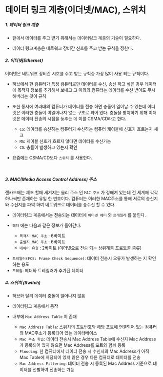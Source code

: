 <h1><a name="header-n178" class="md-header-anchor md-print-anchor" href="af://n178"> </a><span>데이터 링크 계층(이더넷/MAC), 스위치</span></h1>
<h5><a name="header-n179" class="md-header-anchor md-print-anchor" href="af://n179"> </a><span>1. 데이터 링크 계층</span></h5>
<ul>
<li><span>랜에서 데이터를 주고 받기 위해서는 데이터링크 계층의 기술이 필요하다. </span></li>

</ul>
<ul>
<li><span>데이터 링크계층은 네트워크 장비간 신호를 주고 받는 규칙을 정한다.</span></li>

</ul>
<h5><a name="header-n186" class="md-header-anchor md-print-anchor" href="af://n186"> </a><span>2. 이더넷(Ethernet)</span></h5>
<p><span>이더넷은 네트워크 장비간 시호를 주고 받는 규칙중 가장 많이 사용 되는 규칙이다.</span></p>
<ul>
<li><p><span>허브에서 한 컴퓨터가 특정 컴퓨터로만 데이터를 수신, 송신 하고 싶은 경우 데이터에 목적지 정보를 추가해서 보내고 그 이외의 컴퓨터는 데이터를 수신 받아도 무시해버리는 것이 규칙</span></p>
</li>
<li><p><span>또한 동시에 여러대의 컴퓨터가 데이터를 전송 하면 충돌이 일어날 수 있는데 이더넷은 이러한 충돌이 이일어나지 않는 구조로 되어 있다. 충돌을 방지하기 위해 이더넷은 데이터 전송의 시점을 늦추는 데 이를 CSMA/CD라고 한다.</span></p>
<ul>
<li><code>CS</code><span>: 데이터를 송신하는 컴퓨터가 수신하는 컴퓨터 케이블에 신호가 흐르는지 체크</span></li>
<li><code>MA</code><span>: 케이블 신호가 흐르지 않다면 데이터를 수신가능</span></li>
<li><code>CD</code><span>: 충돌이 발생하고 있는지 확인</span></li>

</ul>
</li>
<li><p><span>요즘에는 CSMA/CD보다 </span><code>스위치</code><span> 를 사용한다.</span></p>
</li>

</ul>
<p>&nbsp;</p>
<h5><a name="header-n203" class="md-header-anchor md-print-anchor" href="af://n203"> </a><span>3. MAC(Media Access Control Address) 주소</span></h5>
<p><span>랜카드에는 제조 할때 새겨지는 물리 주소 인 </span><code>MAC 주소</code><span> 가 정해져 있는데 전 세계에 각각 하나씩만 존재하는 유일 한 번호이다. 컴퓨터는 이러한 MAC주소를 통해 서로의 송신지와 수신지를 파악 하여 네트워크로 데이터를 송수신 할 수 있다.</span></p>
<ul>
<li><p><span> 데이터링크 계층에서는 전송되는 데이터에 </span><code>이더넷 헤더</code><span> 와 </span><code>트레일러</code><span> 를 붙인다. </span></p>
</li>
<li><p><code>헤더</code><span> 에는 다음과 같은 정보가 들어간다.</span></p>
<ul>
<li><code>목적지 MAC 주소</code><span> : 6바이트</span></li>
<li><code>출발지 MAC 주소</code><span> : 6바이트</span></li>
<li><code>데이터 유형</code><span> : 2바이트 (이더넷으로 전송 되는 상위계층 프로토콜 종류)</span></li>

</ul>
</li>

</ul>
<ul>
<li><code>트레일러(FCS: Frame Check Sequence)</code><span>: 데이터 전송시 오류가 발생하는 지 확인 하는 용도</span></li>
<li><code>프레임</code><span>: 헤더와 트레일러가 추가된 데이터</span></li>

</ul>
<h5><a name="header-n222" class="md-header-anchor md-print-anchor" href="af://n222"> </a><span>4. 스위치 (Switch)</span></h5>
<ul>
<li><p><span>허브와 달리 데이터 충돌이 일어나지 않음</span></p>
</li>
<li><p><span>데이터링크 계층에서 동작</span></p>
</li>
<li><p><span>내부에 </span><code>Mac Address Table</code><span> 이 존재 </span></p>
<ul>
<li><code>Mac Address Table</code><span>: 스위치의 포트번호와 해당 포트에 연결되어 있는 컴퓨터의 MAC주소가 등록되어 있는 데이터베이스</span></li>
<li><code>Mac 주소 학습</code><span>: 데이터 전송시 Mac Address Table에 수신지 Mac Address가 등록되어 있지 않으면 Mac Address를 포트와 함께 등록</span></li>
<li><code>Flooding</code><span>: 한 컴퓨터에서 데이터 전송 시 수신지의 Mac Address가 아직 Mac Table에 저장되어 있지 않은 경우 다른 컴퓨터로 데이터를 전송</span></li>
<li><code>Mac Address Filtering</code><span>: 데이터 전송 시 등록된 Mac Address 기준으로 데이터를 선별하여 전송하는 기능</span></li>

</ul>
</li>

</ul>
